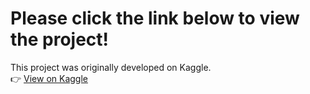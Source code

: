 # Please click the link below to view the project!

This project was originally developed on Kaggle.  
👉 [View on Kaggle](https://www.kaggle.com/code/abhisarshar/google-capstone-cyclist-project)
